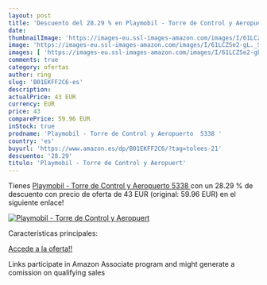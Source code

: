 ```yaml
---
layout: post
title: 'Descuento del 28.29 % en Playmobil - Torre de Control y Aeropuert'
date: 
thumbnailImage: 'https://images-eu.ssl-images-amazon.com/images/I/61LCZSe2-gL._SL200_.jpg'
image: 'https://images-eu.ssl-images-amazon.com/images/I/61LCZSe2-gL._SL200_.jpg'
images: [ 'https://images-eu.ssl-images-amazon.com/images/I/61LCZSe2-gL._SL200_.jpg' ]
comments: true
category: ofertas
author: ring
slug: 'B01EKFF2C6-es'
description:
actualPrice: 43 EUR
currency: EUR
price: 43
comparePrice: 59.96 EUR
inStock: true
prodname: 'Playmobil - Torre de Control y Aeropuerto  5338 '
country: 'es'
buyurl: 'https://www.amazon.es/dp/B01EKFF2C6/?tag=tolees-21'
descuento: '28.29'
titulo: 'Playmobil - Torre de Control y Aeropuert'
---
```


Tienes [Playmobil - Torre de Control y Aeropuerto  5338 ](https://www.amazon.es/dp/B01EKFF2C6/?tag=tolees-21) con un 28.29 % de descuento con precio de oferta de 43 EUR (original: 59.96 EUR) en el siguiente enlace!

[![Playmobil - Torre de Control y Aeropuert](https://images-eu.ssl-images-amazon.com/images/I/61LCZSe2-gL._SL200_.jpg)](https://www.amazon.es/dp/B01EKFF2C6/?tag=tolees-21)

Características principales:


[Accede a la oferta!!](https://www.amazon.es/dp/B01EKFF2C6/?tag=tolees-21)

Links participate in Amazon Associate program and might generate a comission on qualifying sales


